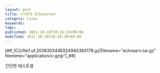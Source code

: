 ```yaml
---
layout: post
title: C기반의 Echoserver
category: Linux
keywords: 
tags: 
published: 2011-10-10T10:26:23+09:00
modified: 2011-10-10T10:26:30+09:00
---
```

[##\_1C|cfile1.uf.203630344E9249A5383178.gz|filename="echoserv.tar.gz" filemime="application/x-gzip"|\_##]

  
간단한 테스트용
